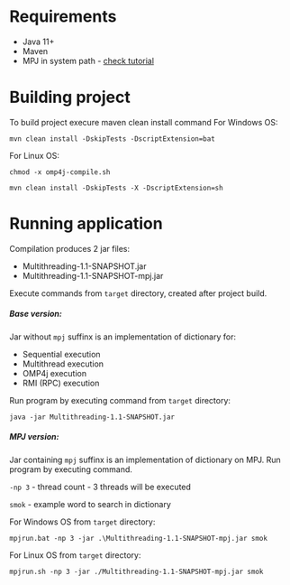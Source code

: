 # Requirements
- Java 11+
- Maven 
- MPJ in system path - [check tutorial](http://mpj-express.org/guides.html)

 
# Building project
To build project execure maven clean install command
For Windows OS:

    mvn clean install -DskipTests -DscriptExtension=bat

For Linux OS:

    chmod -x omp4j-compile.sh

    mvn clean install -DskipTests -X -DscriptExtension=sh

# Running application
Compilation produces 2 jar files:
- Multithreading-1.1-SNAPSHOT.jar
- Multithreading-1.1-SNAPSHOT-mpj.jar

Execute commands from `target` directory, created after project build.

##### Base version:
Jar without `mpj` suffinx is an implementation of dictionary for:
- Sequential execution
- Multithread execution
- OMP4j execution
- RMI (RPC) execution

Run program by executing command from `target` directory:

    java -jar Multithreading-1.1-SNAPSHOT.jar

##### MPJ version:
Jar containing `mpj` suffinx is an implementation of dictionary on MPJ.
Run program by executing command.

`-np 3` - thread count - 3 threads will be executed

`smok` - example word to search in dictionary

For Windows OS from `target` directory:

    mpjrun.bat -np 3 -jar .\Multithreading-1.1-SNAPSHOT-mpj.jar smok
    
For Linux OS from `target` directory:

    mpjrun.sh -np 3 -jar ./Multithreading-1.1-SNAPSHOT-mpj.jar smok
